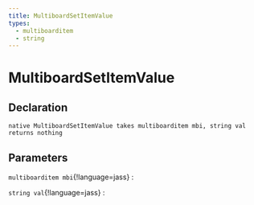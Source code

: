 ```yaml
---
title: MultiboardSetItemValue
types:
  - multiboarditem
  - string
---
```


# MultiboardSetItemValue

## Declaration

```jass
native MultiboardSetItemValue takes multiboarditem mbi, string val returns nothing
```

## Parameters
`multiboarditem mbi`{!language=jass}
: 

`string val`{!language=jass}
: 
